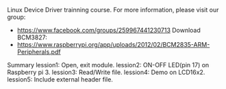 Linux Device Driver trainning course. 
For more information, please visit our group:
+ https://www.facebook.com/groups/259967441230713
Download BCM3827: 
+ https://www.raspberrypi.org/app/uploads/2012/02/BCM2835-ARM-Peripherals.pdf

Summary
lession1: Open, exit module.
lession2: ON-OFF LED(pin 17) on Raspberry pi 3.
lession3: Read/Write file.
lession4: Demo on LCD16x2.
lession5: Include external header file.


